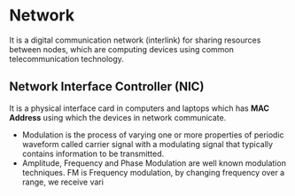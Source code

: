 # Network

It is a digital communication network (interlink) for sharing resources between nodes, which are computing devices using common telecommunication technology.

## Network Interface Controller (NIC)

It is a physical interface card in computers and laptops which has **MAC Address** using which the devices in network communicate.

- Modulation is the process of varying one or more properties of periodic waveform called carrier signal with a modulating signal that typically contains information to be transmitted.
- Amplitude, Frequency and Phase Modulation are well known modulation techniques. FM is Frequency modulation, by changing frequency over a range, we receive vari
